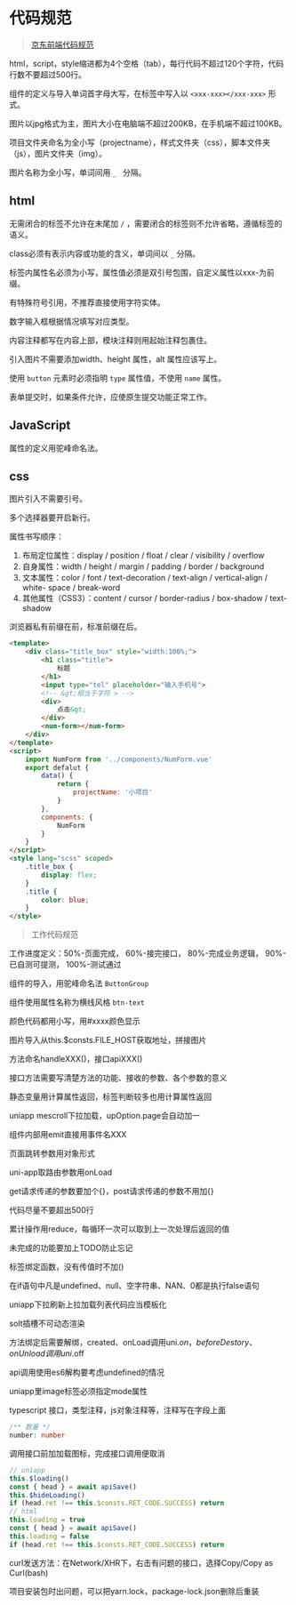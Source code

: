 # 代码规范

>  [京东前端代码规范](https://guide.aotu.io/docs/)

html，script，style缩进都为4个空格（tab），每行代码不超过120个字符，代码行数不要超过500行。

组件的定义与导入单词首字母大写，在标签中写入以 `<xxx-xxx></xxx-xxx>` 形式。

图片以jpg格式为主，图片大小在电脑端不超过200KB，在手机端不超过100KB。

项目文件夹命名为全小写（projectname），样式文件夹（css），脚本文件夹（js），图片文件夹（img）。

图片名称为全小写，单词间用 `_ ` 分隔。

## html

无需闭合的标签不允许在末尾加 `/` ，需要闭合的标签则不允许省略，遵循标签的语义。

class必须有表示内容或功能的含义，单词间以 `_` 分隔。

标签内属性名必须为小写，属性值必须是双引号包围，自定义属性以xxx-为前缀。

有特殊符号引用，不推荐直接使用字符实体。

数字输入框根据情况填写对应类型。

内容注释都写在内容上部，模块注释则用起始注释包裹住。

引入图片不需要添加width、height 属性，alt 属性应该写上。

使用 `button` 元素时必须指明 `type` 属性值，不使用 `name` 属性。

表单提交时，如果条件允许，应使原生提交功能正常工作。

## JavaScript

属性的定义用驼峰命名法。

## css

图片引入不需要引号。

多个选择器要开启新行。

属性书写顺序：

1. 布局定位属性：display / position / float / clear / visibility / overflow
2. 自身属性：width / height / margin / padding / border / background
3. 文本属性：color / font / text-decoration / text-align / vertical-align / white- space / break-word
4. 其他属性（CSS3）：content / cursor / border-radius / box-shadow / text-shadow

浏览器私有前缀在前，标准前缀在后。

```html
<template>
	<div class="title_box" style="width:100%;">
        <h1 class="title">
            标题
        </h1>
        <input type="tel" placeholder="输入手机号">
        <!-- &gt;相当于字符 > -->
        <div>
            点击&gt;
        </div>
        <num-form></num-form>
    </div>
</template>
<script>
    import NumForm from '../components/NumForm.vue'
    export defalut {
        data() {
            return {
                projectName: '小项目'
            }
        },
        components: {
            NumForm
        }
    }
</script>
<style lang="scss" scoped>
    .title_box {
        display: flex;
    }
    .title {
        color: blue;
    }
</style>
```



> 工作代码规范

工作进度定义：50%-页面完成， 60%-接完接口， 80%-完成业务逻辑， 90%-已自测可提测， 100%-测试通过

组件的导入，用驼峰命名法 `ButtonGroup`

组件使用属性名称为横线风格 `btn-text`

颜色代码都用小写，用#xxxx颜色显示

图片导入从this.$consts.FILE_HOST获取地址，拼接图片

方法命名handleXXX()，接口apiXXX()

接口方法需要写清楚方法的功能、接收的参数、各个参数的意义

静态变量用计算属性返回，标签判断较多也用计算属性返回

uniapp mescroll下拉加载，upOption.page会自动加一

组件内部用emit直接用事件名XXX

页面跳转参数用对象形式

uni-app取路由参数用onLoad

get请求传递的参数要加个{}，post请求传递的参数不用加{}

代码尽量不要超出500行

累计操作用reduce，每循环一次可以取到上一次处理后返回的值

未完成的功能要加上TODO防止忘记

标签绑定函数，没有传值时不加()

在if语句中凡是undefined、null、空字符串、NAN、0都是执行false语句

uniapp下拉刷新上拉加载列表代码应当模板化

solt插槽不可动态渲染

方法绑定后需要解绑，created、onLoad调用uni.$on，beforeDestory、onUnload调用uni.$off

api调用使用es6解构要考虑undefined的情况

uniapp里image标签必须指定mode属性

typescript 接口，类型注释，js对象注释等，注释写在字段上面

```typescript
/** 数量 */
number: number
```

调用接口前加加载图标，完成接口调用便取消

```javascript
// uniapp
this.$loading()
const { head } = await apiSave()
this.$hideLoading()
if (head.ret !== this.$consts.RET_CODE.SUCCESS) return
// html
this.loading = true
const { head } = await apiSave()
this.loading = false
if (head.ret !== this.$consts.RET_CODE.SUCCESS) return
```

curl发送方法：在Network/XHR下，右击有问题的接口，选择Copy/Copy as Curl(bash)

项目安装包时出问题，可以把yarn.lock，package-lock.json删除后重装
